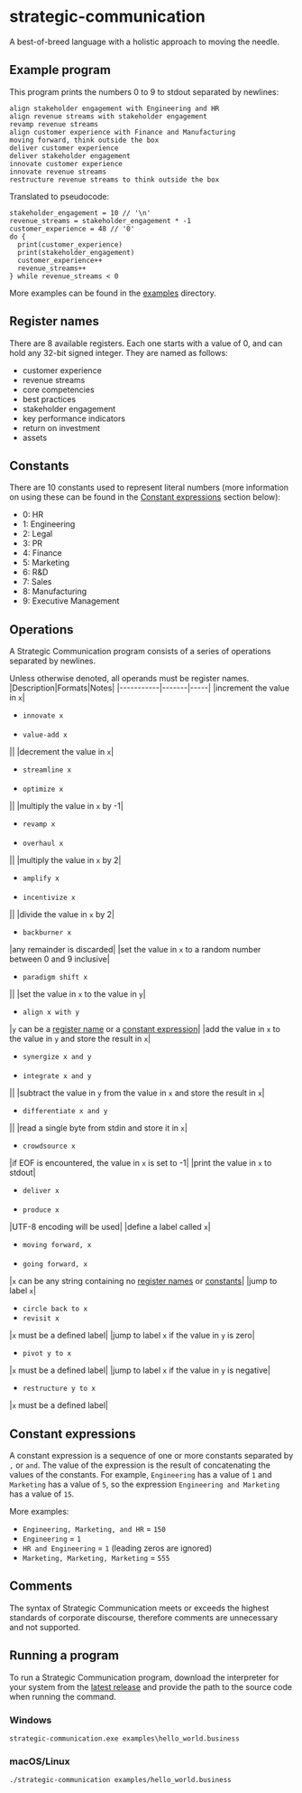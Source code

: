 # strategic-communication
A best-of-breed language with a holistic approach to moving the needle.

## Example program
This program prints the numbers 0 to 9 to stdout separated by newlines:
```
align stakeholder engagement with Engineering and HR
align revenue streams with stakeholder engagement
revamp revenue streams
align customer experience with Finance and Manufacturing
moving forward, think outside the box
deliver customer experience
deliver stakeholder engagement
innovate customer experience
innovate revenue streams
restructure revenue streams to think outside the box
```
Translated to pseudocode:
```
stakeholder_engagement = 10 // '\n'
revenue_streams = stakeholder_engagement * -1
customer_experience = 48 // '0'
do {
  print(customer_experience)
  print(stakeholder_engagement)
  customer_experience++
  revenue_streams++
} while revenue_streams < 0
```
More examples can be found in the [examples](examples) directory.

## Register names
There are 8 available registers. Each one starts with a value of 0, and can hold any 32-bit signed integer. They are named as follows:
* customer experience
* revenue streams
* core competencies
* best practices
* stakeholder engagement
* key performance indicators
* return on investment
* assets

## Constants
There are 10 constants used to represent literal numbers (more information on using these can be found in the [Constant expressions](#constant-expressions) section below):
* 0: HR
* 1: Engineering
* 2: Legal
* 3: PR
* 4: Finance
* 5: Marketing
* 6: R&D
* 7: Sales
* 8: Manufacturing
* 9: Executive Management

## Operations
A Strategic Communication program consists of a series of operations separated by newlines.

Unless otherwise denoted, all operands must be register names.
|Description|Formats|Notes|
|-----------|-------|-----|
|increment the value in `x`|<ul><li>`innovate x`</li><br><li>`value-add x`</li></ul>||
|decrement the value in `x`|<ul><li>`streamline x`</li><br><li>`optimize x`</li></ul>||
|multiply the value in `x` by -1|<ul><li>`revamp x`</li><br><li>`overhaul x`</li></ul>||
|multiply the value in `x` by 2|<ul><li>`amplify x`</li><br><li>`incentivize x`</li></ul>||
|divide the value in `x` by 2|<ul><li>`backburner x`</li></ul>|any remainder is discarded|
|set the value in `x` to a random number between 0 and 9 inclusive|<ul><li>`paradigm shift x`</li></ul>||
|set the value in `x` to the value in `y`|<ul><li>`align x with y`</li></ul>|`y` can be a [register name](#register-names) or a [constant expression](#constant-expressions)|
|add the value in `x` to the value in `y` and store the result in `x`|<ul><li>`synergize x and y`</li><br><li>`integrate x and y`</li></ul>||
|subtract the value in `y` from the value in `x` and store the result in `x`|<ul><li>`differentiate x and y`</li></ul>||
|read a single byte from stdin and store it in `x`|<ul><li>`crowdsource x`</li></ul>|if EOF is encountered, the value in `x` is set to -1|
|print the value in `x` to stdout|<ul><li>`deliver x`</li><br><li>`produce x`</li></ul>|UTF-8 encoding will be used|
|define a label called `x`|<ul><li>`moving forward, x`</li><br><li>`going forward, x`</li></ul>|`x` can be any string containing no [register names](#register-names) or [constants](#constants)|
|jump to label `x`|<ul><li>`circle back to x`</li><li>`revisit x`</li></ul>|`x` must be a defined label|
|jump to label `x` if the value in `y` is zero|<ul><li>`pivot y to x`</li></ul>|`x` must be a defined label|
|jump to label `x` if the value in `y` is negative|<ul><li>`restructure y to x`</li></ul>|`x` must be a defined label|

## Constant expressions
A constant expression is a sequence of one or more constants separated by `,` or `and`. The value of the expression is the result of concatenating the values of the constants. For example, `Engineering` has a value of `1` and `Marketing` has a value of `5`, so the expression `Engineering and Marketing` has a value of `15`.

More examples:
* `Engineering, Marketing, and HR` = `150`
* `Engineering` = `1`
* `HR and Engineering` = `1` (leading zeros are ignored)
* `Marketing, Marketing, Marketing` = `555`

## Comments
The syntax of Strategic Communication meets or exceeds the highest standards of corporate discourse, therefore comments are unnecessary and not supported.

## Running a program
To run a Strategic Communication program, download the interpreter for your system from the [latest release](https://github.com/rotoclone/strategic-communication/releases) and provide the path to the source code when running the command.

### Windows
```
strategic-communication.exe examples\hello_world.business
```

### macOS/Linux
```
./strategic-communication examples/hello_world.business
```
